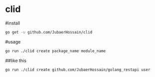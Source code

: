 # clid

#install

```bash
go get -u github.com/JubaerHossain/clid
```

#usage

```bash
go run ./clid create package_name module_name
```

##like this

```bash
go run ./clid create github.com/JubaerHossain/golang_restapi user
```
